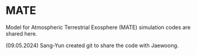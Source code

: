 # MATE
Model for Atmospheric Terrestrial Exosphere (MATE) simulation codes are shared here.

(09.05.2024)
Sang-Yun created git to share the code with Jaewoong.
